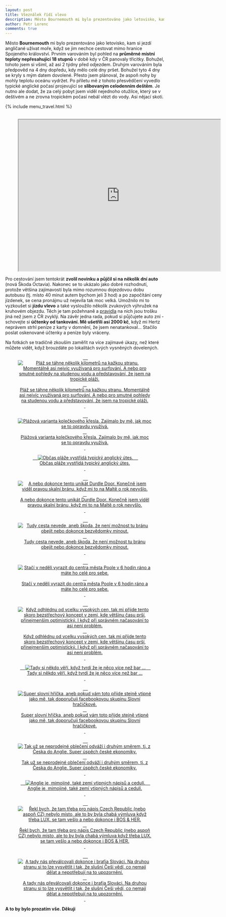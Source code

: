 ```yaml
---
layout: post
title: Všeználek řídí vlevo
description: Město Bournemouth mi bylo prezentováno jako letovisko, kam si jezdí angličané užívat moře, když se jim nechce cestovat mimo hranice Spojeného království. Trochu mě zarážel pohled na průměrné místní teploty nepřesahující 18 stupnů v době kdy v ČR panovaly třicítky. Bohužel tohoto jsem si všiml až asi 2 týdny před odjezdem. Přesto jsem plánoval, že aspoň nohy by mohly teplotu oceánu vydržet. Po příletu mě z tohoto přesvědčení vyvedlo typické anglické počasí projevující se celodenním deštěm. Je nutno ale dodat, že za celý pobyt jsem viděl nejednoho člověka, který se v ledovém počasí nebál vlézt do vody. Asi skoti.
author: Petr Lorenc
comments: true
---
```


Město **Bournemouth** mi bylo prezentováno jako letovisko, kam si jezdí angličané užívat moře, když se jim nechce cestovat mimo hranice Spojeného království. Prvním varováním byl pohled na **průměrné místní teploty nepřesahující 18 stupnů** v době kdy v ČR panovaly třicítky. Bohužel, tohoto jsem si všiml, až asi 2 týdny před odjezdem. Druhým varováním byla předpověd na 4 dny dopředu, kdy mělo celé dny pršet. Bohužel tyto 4 dny se kryly s mým datem dovolené. Přesto jsem plánoval, že aspoň nohy by mohly teplotu oceánu vydržet. Po příletu mě z tohoto přesvědčení vyvedlo typické anglické počasí projevující se **slibovaným celodenním deštěm**. Je nutno ale dodat, že za celý pobyt jsem viděl nejednoho otužilce, který se v deštivém a ne zrovna tropickém počasí nebál vlézt do vody. Asi nějací skoti.

{% include menu_travel.html %}

<figure class="map" align="middle">
 <iframe src="https://www.google.com/maps/d/u/0/embed?mid=1E0QTfazMXe8lpiK2oikTOnl66LG-pRRn" width="640" height="480"></iframe>
</figure>

Pro cestování jsem tentokrát **zvolil novinku a půjčil si na několik dní auto** (nová Škoda Octavia). Nakonec se to ukázalo jako dobré rozhodnutí, protože většina zajímavostí byla mimo rozumnou dojezdovou dobu autobusu (tj. místo 40 minut autem bychom jeli 3 hod) a po započítání ceny jízdenek, se cena pronájmu už nejevila tak moc velká. Umožnilo mi to vyzkoušet si **jízdu vlevo** a také vysloužilo několík zvukových výhružek na kruhovém objezdu. Těch je tam požehnaně a <a href="https://www.youtube.com/watch?v=sCXtcXD17qU">pravidla</a> na nich jsou trošku jiná než jsem z ČR zvyklý. Na závěr jedna rada, pokud si půjčujete auto zní - schovejte si **účtenky od tankování. Mě ušetřili asi 2000 kč**, když mi Hertz neprávem strhl peníze z karty v domnění, že jsem nenatankoval... Stačilo poslat oskenované účtenky a peníze byly vráceny.

Na fotkách se tradičně zkouším zaměřit na více zajímavé úkazy, než které můžete vidět, když brouzdáte po lokalitách svých vysněných dovelených.

<figure class="image" align="middle">
 <a href="{{ site.baseurl }}/images/Bournemouth/01.jpg" data-lightbox="Pláž se táhne několik kilometrů na kažkou stranu. Momentálně asi nejvíc využívaná pro surfování. A nebo pro smutné pohledy na studenou vodu a představování, že jsem na tropické pláži." data-title="Pláž se táhne několik kilometrů na kažkou stranu. Momentálně asi nejvíc využívaná pro surfování. A nebo pro smutné pohledy na studenou vodu a představování, že jsem na tropické pláži." data-lightbox="roadtrip">
   <img src="{{ site.baseurl }}/images/Bournemouth/01.jpg" alt="Pláž se táhne několik kilometrů na kažkou stranu. Momentálně asi nejvíc využívaná pro surfování. A nebo pro smutné pohledy na studenou vodu a představování, že jsem na tropické pláži." title="Pláž se táhne několik kilometrů na kažkou stranu. Momentálně asi nejvíc využívaná pro surfování. A nebo pro smutné pohledy na studenou vodu a představování, že jsem na tropické pláži."/>
   <figcaption>Pláž se táhne několik kilometrů na kažkou stranu. Momentálně asi nejvíc využívaná pro surfování. A nebo pro smutné pohledy na studenou vodu a představování, že jsem na tropické pláži.</figcaption>
 </a>
</figure>

<figure class="image" align="middle">
 <a href="{{ site.baseurl }}/images/Bournemouth/02.jpg" data-lightbox="Plážová varianta kolečkového křesla. Zajímalo by mě, jak moc se to opravdu využívá." data-title="Plážová varianta kolečkového křesla. Zajímalo by mě, jak moc se to opravdu využívá." data-lightbox="roadtrip">
   <img src="{{ site.baseurl }}/images/Bournemouth/02.jpg" alt="Plážová varianta kolečkového křesla. Zajímalo by mě, jak moc se to opravdu využívá." title="Plážová varianta kolečkového křesla. Zajímalo by mě, jak moc se to opravdu využívá."/>
   <figcaption>Plážová varianta kolečkového křesla. Zajímalo by mě, jak moc se to opravdu využívá.</figcaption>
 </a>
</figure>

<figure class="image" align="middle">
 <a href="{{ site.baseurl }}/images/Bournemouth/03.jpg" data-lightbox="Občas pláže vystřídá typický anglický útes." data-title="Občas pláže vystřídá typický anglický útes." data-lightbox="roadtrip">
   <img src="{{ site.baseurl }}/images/Bournemouth/03.jpg" alt="Občas pláže vystřídá typický anglický útes." title="Občas pláže vystřídá typický anglický útes."/>
   <figcaption>Občas pláže vystřídá typický anglický útes.</figcaption>
 </a>
</figure>

<figure class="image" align="middle">
 <a href="{{ site.baseurl }}/images/Bournemouth/04.jpg" data-lightbox="A nebo dokonce tento unikát Durdle Door. Konečně jsem viděl pravou skalní bránu, když mi to na Maltě o rok nevyšlo." data-title="A nebo dokonce tento unikát Durdle Door. Konečně jsem viděl pravou skalní bránu, když mi to na Maltě o rok nevyšlo." data-lightbox="roadtrip">
   <img src="{{ site.baseurl }}/images/Bournemouth/04.jpg" alt="A nebo dokonce tento unikát Durdle Door. Konečně jsem viděl pravou skalní bránu, když mi to na Maltě o rok nevyšlo." title="A nebo dokonce tento unikát Durdle Door. Konečně jsem viděl pravou skalní bránu, když mi to na Maltě o rok nevyšlo."/>
   <figcaption>A nebo dokonce tento unikát Durdle Door. Konečně jsem viděl pravou skalní bránu, když mi to na Maltě o rok nevyšlo.</figcaption>
 </a>
</figure>

<figure class="image" align="middle">
 <a href="{{ site.baseurl }}/images/Bournemouth/05.jpg" data-lightbox="Tudy cesta nevede, aneb škoda, že není možnost tu bránu obejít nebo dokonce bezvědomky minout." data-title="Tudy cesta nevede, aneb škoda, že není možnost tu bránu obejít nebo dokonce bezvědomky minout." data-lightbox="roadtrip">
   <img src="{{ site.baseurl }}/images/Bournemouth/05.jpg" alt="Tudy cesta nevede, aneb škoda, že není možnost tu bránu obejít nebo dokonce bezvědomky minout." title="Tudy cesta nevede, aneb škoda, že není možnost tu bránu obejít nebo dokonce bezvědomky minout."/>
   <figcaption>Tudy cesta nevede, aneb škoda, že není možnost tu bránu obejít nebo dokonce bezvědomky minout.</figcaption>
 </a>
</figure>

<figure class="image" align="middle">
 <a href="{{ site.baseurl }}/images/Bournemouth/06.jpg" data-lightbox="Stačí v neděli vyrazit do centra města Poole v 6 hodin ráno a máte ho celé pro sebe." data-title="Stačí v neděli vyrazit do centra města Poole v 6 hodin ráno a máte ho celé pro sebe." data-lightbox="roadtrip">
   <img src="{{ site.baseurl }}/images/Bournemouth/06.jpg" alt="Stačí v neděli vyrazit do centra města Poole v 6 hodin ráno a máte ho celé pro sebe." title="Stačí v neděli vyrazit do centra města Poole v 6 hodin ráno a máte ho celé pro sebe."/>
   <figcaption>Stačí v neděli vyrazit do centra města Poole v 6 hodin ráno a máte ho celé pro sebe.</figcaption>
 </a>
</figure>

<figure class="image" align="middle">
 <a href="{{ site.baseurl }}/images/Bournemouth/07.jpg" data-lightbox="Když odhlédnu od vcelku vysokých cen, tak mi přijde tento skoro bezstřechový koncept v zemi, kde většinu času prší, přinejmenším optimistický. I když při správném načasování to asi neni problém." data-title="Když odhlédnu od vcelku vysokých cen, tak mi přijde tento skoro bezstřechový koncept v zemi, kde většinu času prší, přinejmenším optimistický. I když při správném načasování to asi neni problém." data-lightbox="roadtrip">
   <img src="{{ site.baseurl }}/images/Bournemouth/07.jpg" alt="Když odhlédnu od vcelku vysokých cen, tak mi přijde tento skoro bezstřechový koncept v zemi, kde většinu času prší, přinejmenším optimistický. I když při správném načasování to asi neni problém." title="Když odhlédnu od vcelku vysokých cen, tak mi přijde tento skoro bezstřechový koncept v zemi, kde většinu času prší, přinejmenším optimistický. I když při správném načasování to asi neni problém."/>
   <figcaption>Když odhlédnu od vcelku vysokých cen, tak mi přijde tento skoro bezstřechový koncept v zemi, kde většinu času prší, přinejmenším optimistický. I když při správném načasování to asi neni problém.</figcaption>
 </a>
</figure>

<figure class="image" align="middle">
 <a href="{{ site.baseurl }}/images/Bournemouth/08.jpg" data-lightbox="Tady si někdo věří, když tvrdí že je něco více než bar ... " data-title="Tady si někdo věří, když tvrdí že je něco více než bar ... " data-lightbox="roadtrip">
   <img src="{{ site.baseurl }}/images/Bournemouth/08.jpg" alt="Tady si někdo věří, když tvrdí že je něco více než bar ... " title="Tady si někdo věří, když tvrdí že je něco více než bar ... "/>
   <figcaption>Tady si někdo věří, když tvrdí že je něco více než bar ... </figcaption>
 </a>
</figure>

<figure class="image" align="middle">
 <a href="{{ site.baseurl }}/images/Bournemouth/09.jpg" data-lightbox="Super slovní hříčka, aneb pokud vám toto přijde stejně vtipné jako mě, tak doporučuji facebookovou skupinu Slovní hračičkové." data-title="Super slovní hříčka, aneb pokud vám toto přijde stejně vtipné jako mě, tak doporučuji facebookovou skupinu Slovní hračičkové." data-lightbox="roadtrip">
   <img src="{{ site.baseurl }}/images/Bournemouth/09.jpg" alt="Super slovní hříčka, aneb pokud vám toto přijde stejně vtipné jako mě, tak doporučuji facebookovou skupinu Slovní hračičkové." title="Super slovní hříčka, aneb pokud vám toto přijde stejně vtipné jako mě, tak doporučuji facebookovou skupinu Slovní hračičkové."/>
   <figcaption>Super slovní hříčka, aneb pokud vám toto přijde stejně vtipné jako mě, tak doporučuji facebookovou skupinu Slovní hračičkové.</figcaption>
 </a>
</figure>

<figure class="image" align="middle">
 <a href="{{ site.baseurl }}/images/Bournemouth/10.jpg" data-lightbox="Tak už se neprodejné oblečení odváží i druhým směrem, tj. z Česka do Anglie. Super úspěch české ekonomiky." data-title="Tak už se neprodejné oblečení odváží i druhým směrem, tj. z Česka do Anglie. Super úspěch české ekonomiky." data-lightbox="roadtrip">
   <img src="{{ site.baseurl }}/images/Bournemouth/10.jpg" alt="Tak už se neprodejné oblečení odváží i druhým směrem, tj. z Česka do Anglie. Super úspěch české ekonomiky." title="Tak už se neprodejné oblečení odváží i druhým směrem, tj. z Česka do Anglie. Super úspěch české ekonomiky."/>
   <figcaption>Tak už se neprodejné oblečení odváží i druhým směrem, tj. z Česka do Anglie. Super úspěch české ekonomiky.</figcaption>
 </a>
</figure>

<figure class="image" align="middle">
 <a href="{{ site.baseurl }}/images/Bournemouth/11.jpg" data-lightbox="Anglie je, mimojiné, také zemí vtipných nápisů a cedulí." data-title="Anglie je, mimojiné, také zemí vtipných nápisů a cedulí." data-lightbox="roadtrip">
   <img src="{{ site.baseurl }}/images/Bournemouth/11.jpg" alt="Anglie je, mimojiné, také zemí vtipných nápisů a cedulí." title="Anglie je, mimojiné, také zemí vtipných nápisů a cedulí."/>
   <figcaption>Anglie je, mimojiné, také zemí vtipných nápisů a cedulí.</figcaption>
 </a>
</figure>

<figure class="image" align="middle">
 <a href="{{ site.baseurl }}/images/Bournemouth/12.jpg" data-lightbox="Řekl bych, že tam třeba pro nápis Czech Republic (nebo aspoň CZ) nebylo místo, ale to by byla chabá výmluva když třeba LUX. se tam vešlo a nebo dokonce i BOS & HER." data-title="Řekl bych, že tam třeba pro nápis Czech Republic (nebo aspoň CZ) nebylo místo, ale to by byla chabá výmluva když třeba LUX. se tam vešlo a nebo dokonce i BOS & HER." data-lightbox="roadtrip">
   <img src="{{ site.baseurl }}/images/Bournemouth/12.jpg" alt="Řekl bych, že tam třeba pro nápis Czech Republic (nebo aspoň CZ) nebylo místo, ale to by byla chabá výmluva když třeba LUX. se tam vešlo a nebo dokonce i BOS & HER." title="Řekl bych, že tam třeba pro nápis Czech Republic (nebo aspoň CZ) nebylo místo, ale to by byla chabá výmluva když třeba LUX. se tam vešlo a nebo dokonce i BOS & HER."/>
   <figcaption>Řekl bych, že tam třeba pro nápis Czech Republic (nebo aspoň CZ) nebylo místo, ale to by byla chabá výmluva když třeba LUX. se tam vešlo a nebo dokonce i BOS & HER.</figcaption>
 </a>
</figure>

<figure class="image" align="middle">
 <a href="{{ site.baseurl }}/images/Bournemouth/13.jpg" data-lightbox="A tady nás převálcovali dokonce i braťja Slováci. Na druhou stranu si to lze vysvětlit i tak, že slušní Češi vědí, co nemají dělat a nepotřebují na to upozornění." data-title="A tady nás převálcovali dokonce i braťja Slováci. Na druhou stranu si to lze vysvětlit i tak, že slušní Češi vědí, co nemají dělat a nepotřebují na to upozornění." data-lightbox="roadtrip">
   <img src="{{ site.baseurl }}/images/Bournemouth/13.jpg" alt="A tady nás převálcovali dokonce i braťja Slováci. Na druhou stranu si to lze vysvětlit i tak, že slušní Češi vědí, co nemají dělat a nepotřebují na to upozornění." title="A tady nás převálcovali dokonce i braťja Slováci. Na druhou stranu si to lze vysvětlit i tak, že slušní Češi vědí, co nemají dělat a nepotřebují na to upozornění."/>
   <figcaption>A tady nás převálcovali dokonce i braťja Slováci. Na druhou stranu si to lze vysvětlit i tak, že slušní Češi vědí, co nemají dělat a nepotřebují na to upozornění.</figcaption>
 </a>
</figure>


**A to by bylo prozatím vše. Děkuji**






